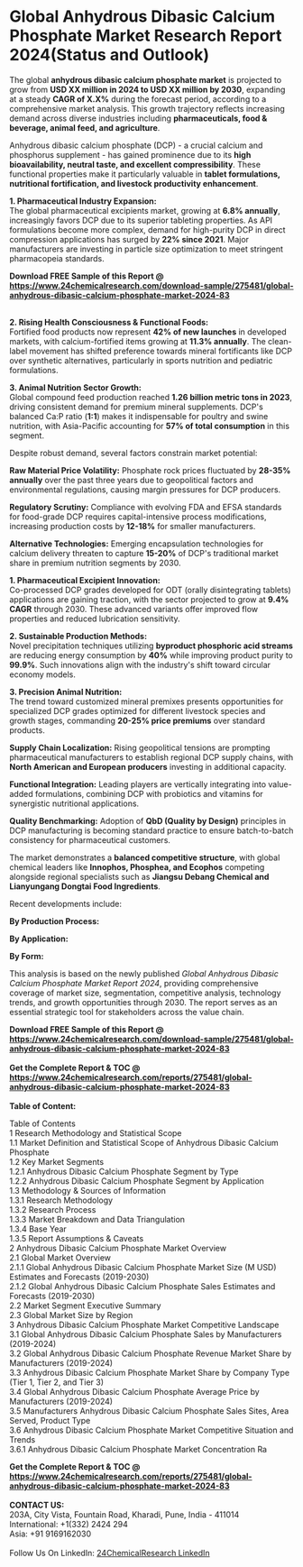 <h1>Global Anhydrous Dibasic Calcium Phosphate Market Research Report 2024(Status and Outlook)</h1><p>The global <strong>anhydrous dibasic calcium phosphate market</strong> is projected to grow from <strong>USD XX million in 2024 to USD XX million by 2030</strong>, expanding at a steady <strong>CAGR of X.X%</strong> during the forecast period, according to a comprehensive market analysis. This growth trajectory reflects increasing demand across diverse industries including <strong>pharmaceuticals, food &amp; beverage, animal feed, and agriculture</strong>.</p><p>Anhydrous dibasic calcium phosphate (DCP) - a crucial calcium and phosphorus supplement - has gained prominence due to its <strong>high bioavailability, neutral taste, and excellent compressibility</strong>. These functional properties make it particularly valuable in <strong>tablet formulations, nutritional fortification, and livestock productivity enhancement</strong>.</p><p><strong>1. Pharmaceutical Industry Expansion:</strong><br>
The global pharmaceutical excipients market, growing at <strong>6.8% annually</strong>, increasingly favors DCP due to its superior tableting properties. As API formulations become more complex, demand for high-purity DCP in direct compression applications has surged by <strong>22% since 2021</strong>. Major manufacturers are investing in particle size optimization to meet stringent pharmacopeia standards.</p><div><b>Download FREE Sample of this Report @ 
            <a href="https://www.24chemicalresearch.com/download-sample/275481/global-anhydrous-dibasic-calcium-phosphate-market-2024-83">
            https://www.24chemicalresearch.com/download-sample/275481/global-anhydrous-dibasic-calcium-phosphate-market-2024-83</a></b></div><br><p><strong>2. Rising Health Consciousness &amp; Functional Foods:</strong><br>
Fortified food products now represent <strong>42% of new launches</strong> in developed markets, with calcium-fortified items growing at <strong>11.3% annually</strong>. The clean-label movement has shifted preference towards mineral fortificants like DCP over synthetic alternatives, particularly in sports nutrition and pediatric formulations.</p><p><strong>3. Animal Nutrition Sector Growth:</strong><br>
Global compound feed production reached <strong>1.26 billion metric tons in 2023</strong>, driving consistent demand for premium mineral supplements. DCP's balanced Ca:P ratio (<strong>1:1</strong>) makes it indispensable for poultry and swine nutrition, with Asia-Pacific accounting for <strong>57% of total consumption</strong> in this segment.</p><p>Despite robust demand, several factors constrain market potential:</p><p><strong>Raw Material Price Volatility:</strong> Phosphate rock prices fluctuated by <strong>28-35% annually</strong> over the past three years due to geopolitical factors and environmental regulations, causing margin pressures for DCP producers.</p><p><strong>Regulatory Scrutiny:</strong> Compliance with evolving FDA and EFSA standards for food-grade DCP requires capital-intensive process modifications, increasing production costs by <strong>12-18%</strong> for smaller manufacturers.</p><p><strong>Alternative Technologies:</strong> Emerging encapsulation technologies for calcium delivery threaten to capture <strong>15-20%</strong> of DCP's traditional market share in premium nutrition segments by 2030.</p><p><strong>1. Pharmaceutical Excipient Innovation:</strong><br>
Co-processed DCP grades developed for ODT (orally disintegrating tablets) applications are gaining traction, with the sector projected to grow at <strong>9.4% CAGR</strong> through 2030. These advanced variants offer improved flow properties and reduced lubrication sensitivity.</p><p><strong>2. Sustainable Production Methods:</strong><br>
Novel precipitation techniques utilizing <strong>byproduct phosphoric acid streams</strong> are reducing energy consumption by <strong>40%</strong> while improving product purity to <strong>99.9%</strong>. Such innovations align with the industry's shift toward circular economy models.</p><p><strong>3. Precision Animal Nutrition:</strong><br>
The trend toward customized mineral premixes presents opportunities for specialized DCP grades optimized for different livestock species and growth stages, commanding <strong>20-25% price premiums</strong> over standard products.</p><p><strong>Supply Chain Localization:</strong> Rising geopolitical tensions are prompting pharmaceutical manufacturers to establish regional DCP supply chains, with <strong>North American and European producers</strong> investing in additional capacity.</p><p><strong>Functional Integration:</strong> Leading players are vertically integrating into value-added formulations, combining DCP with probiotics and vitamins for synergistic nutritional applications.</p><p><strong>Quality Benchmarking:</strong> Adoption of <strong>QbD (Quality by Design)</strong> principles in DCP manufacturing is becoming standard practice to ensure batch-to-batch consistency for pharmaceutical customers.</p><p>The market demonstrates a <strong>balanced competitive structure</strong>, with global chemical leaders like <strong>Innophos, Phosphea, and Ecophos</strong> competing alongside regional specialists such as <strong>Jiangsu Debang Chemical and Lianyungang Dongtai Food Ingredients</strong>.</p><p>Recent developments include:</p><p><strong>By Production Process:</strong></p><p><strong>By Application:</strong></p><p><strong>By Form:</strong></p><p>This analysis is based on the newly published <em>Global Anhydrous Dibasic Calcium Phosphate Market Report 2024</em>, providing comprehensive coverage of market size, segmentation, competitive analysis, technology trends, and growth opportunities through 2030. The report serves as an essential strategic tool for stakeholders across the value chain.</p><div><b>Download FREE Sample of this Report @ 
            <a href="https://www.24chemicalresearch.com/download-sample/275481/global-anhydrous-dibasic-calcium-phosphate-market-2024-83">
            https://www.24chemicalresearch.com/download-sample/275481/global-anhydrous-dibasic-calcium-phosphate-market-2024-83</a></b></div><br><div><b>Get the Complete Report & TOC @ 
            <a href="https://www.24chemicalresearch.com/reports/275481/global-anhydrous-dibasic-calcium-phosphate-market-2024-83">
            https://www.24chemicalresearch.com/reports/275481/global-anhydrous-dibasic-calcium-phosphate-market-2024-83</a></b></div><br>
            <b>Table of Content:</b><p>Table of Contents<br />
1 Research Methodology and Statistical Scope<br />
1.1 Market Definition and Statistical Scope of Anhydrous Dibasic Calcium Phosphate<br />
1.2 Key Market Segments<br />
1.2.1 Anhydrous Dibasic Calcium Phosphate Segment by Type<br />
1.2.2 Anhydrous Dibasic Calcium Phosphate Segment by Application<br />
1.3 Methodology & Sources of Information<br />
1.3.1 Research Methodology<br />
1.3.2 Research Process<br />
1.3.3 Market Breakdown and Data Triangulation<br />
1.3.4 Base Year<br />
1.3.5 Report Assumptions & Caveats<br />
2 Anhydrous Dibasic Calcium Phosphate Market Overview<br />
2.1 Global Market Overview<br />
2.1.1 Global Anhydrous Dibasic Calcium Phosphate Market Size (M USD) Estimates and Forecasts (2019-2030)<br />
2.1.2 Global Anhydrous Dibasic Calcium Phosphate Sales Estimates and Forecasts (2019-2030)<br />
2.2 Market Segment Executive Summary<br />
2.3 Global Market Size by Region<br />
3 Anhydrous Dibasic Calcium Phosphate Market Competitive Landscape<br />
3.1 Global Anhydrous Dibasic Calcium Phosphate Sales by Manufacturers (2019-2024)<br />
3.2 Global Anhydrous Dibasic Calcium Phosphate Revenue Market Share by Manufacturers (2019-2024)<br />
3.3 Anhydrous Dibasic Calcium Phosphate Market Share by Company Type (Tier 1, Tier 2, and Tier 3)<br />
3.4 Global Anhydrous Dibasic Calcium Phosphate Average Price by Manufacturers (2019-2024)<br />
3.5 Manufacturers Anhydrous Dibasic Calcium Phosphate Sales Sites, Area Served, Product Type<br />
3.6 Anhydrous Dibasic Calcium Phosphate Market Competitive Situation and Trends<br />
3.6.1 Anhydrous Dibasic Calcium Phosphate Market Concentration Ra</p><div><b>Get the Complete Report & TOC @ 
            <a href="https://www.24chemicalresearch.com/reports/275481/global-anhydrous-dibasic-calcium-phosphate-market-2024-83">
            https://www.24chemicalresearch.com/reports/275481/global-anhydrous-dibasic-calcium-phosphate-market-2024-83</a></b></div><br><b>CONTACT US:</b><br>
            203A, City Vista, Fountain Road, Kharadi, Pune, India - 411014<br>
            International: +1(332) 2424 294<br>
            Asia: +91 9169162030 <br><br>
            Follow Us On LinkedIn: <a href="https://www.linkedin.com/company/24chemicalresearch/">24ChemicalResearch LinkedIn</a>